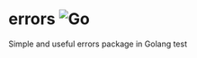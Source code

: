 # errors ![Go](https://github.com/golage/errors/workflows/Go/badge.svg)
Simple and useful errors package in Golang
test

